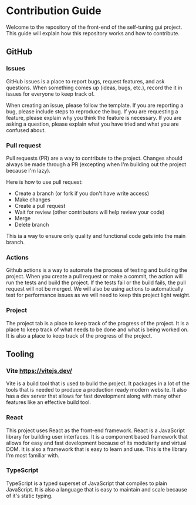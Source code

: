 # Contribution Guide
Welcome to the repository of the front-end of the self-tuning gui project. This guide will explain how this repository works and how to contribute.

## GitHub
### Issues
GitHub issues is a place to report bugs, request features, and ask questions. When something comes up (ideas, bugs, etc.), record the it in issues for everyone to keep track of.

When creating an issue, please follow the template. If you are reporting a bug, please include steps to reproduce the bug. If you are requesting a feature, please explain why you think the feature is necessary. If you are asking a question, please explain what you have tried and what you are confused about.

### Pull request
Pull requests (PR) are a way to contribute to the project. Changes should always be made through a PR (excepting when I'm building out the project because I'm lazy).

Here is how to use pull request:
- Create a branch (or fork if you don't have write access)
- Make changes
- Create a pull request
- Wait for review (other contributors will help review your code)
- Merge
- Delete branch

This ia a way to ensure only quality and functional code gets into the main branch.

### Actions
Github actions is a way to automate the process of testing and building the project. When you create a pull request or make a commit, the action will run the tests and build the project. If the tests fail or the build fails, the pull request will not be merged. We will also be using actions to automatically test for performance issues as we will need to keep this project light weight.

### Project
The project tab is a place to keep track of the progress of the project. It is a place to keep track of what needs to be done and what is being worked on. It is also a place to keep track of the progress of the project.

## Tooling
### Vite <a>https://vitejs.dev/</a>
Vite is a build tool that is used to build the project. It packages in a lot of the tools that is needed to produce a production ready modern website. It also has a dev server that allows for fast development along with many other features like an effective build tool.

### React
This project uses React as the front-end framework. React is a JavaScript library for building user interfaces. It is a component based framework that allows for easy and fast development because of its modularity and virtual DOM. It is also a framework that is easy to learn and use. This is the library I'm most familiar with.

### TypeScript
TypeScript is a typed superset of JavaScript that compiles to plain JavaScript. It is also a language that is easy to maintain and scale because of it's static typing. 

